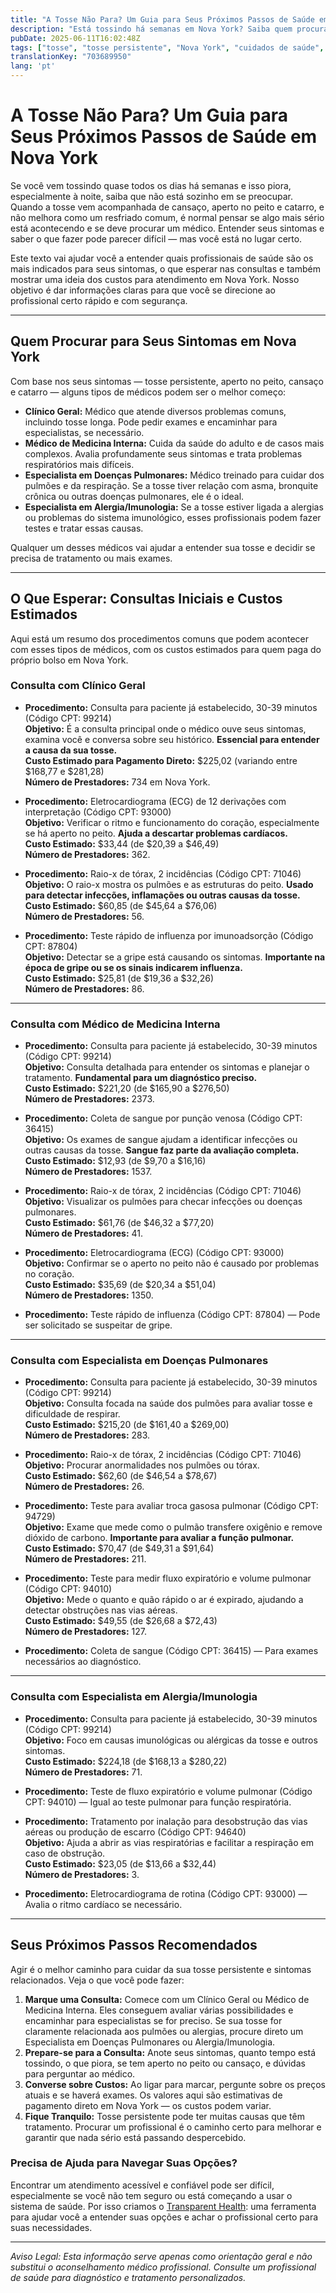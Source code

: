 ```yaml
---
title: "A Tosse Não Para? Um Guia para Seus Próximos Passos de Saúde em Nova York"
description: "Está tossindo há semanas em Nova York? Saiba quem procurar, o que esperar e os custos estimados do tratamento perto de você."
pubDate: 2025-06-11T16:02:48Z
tags: ["tosse", "tosse persistente", "Nova York", "cuidados de saúde", "consulta médica", "aperto no peito", "custos médicos"]
translationKey: "703689950"
lang: 'pt'
---
```


# A Tosse Não Para? Um Guia para Seus Próximos Passos de Saúde em Nova York

Se você vem tossindo quase todos os dias há semanas e isso piora, especialmente à noite, saiba que não está sozinho em se preocupar. Quando a tosse vem acompanhada de cansaço, aperto no peito e catarro, e não melhora como um resfriado comum, é normal pensar se algo mais sério está acontecendo e se deve procurar um médico. Entender seus sintomas e saber o que fazer pode parecer difícil — mas você está no lugar certo.

Este texto vai ajudar você a entender quais profissionais de saúde são os mais indicados para seus sintomas, o que esperar nas consultas e também mostrar uma ideia dos custos para atendimento em Nova York. Nosso objetivo é dar informações claras para que você se direcione ao profissional certo rápido e com segurança.

---

## Quem Procurar para Seus Sintomas em Nova York

Com base nos seus sintomas — tosse persistente, aperto no peito, cansaço e catarro — alguns tipos de médicos podem ser o melhor começo:

- **Clínico Geral:** Médico que atende diversos problemas comuns, incluindo tosse longa. Pode pedir exames e encaminhar para especialistas, se necessário.
- **Médico de Medicina Interna:** Cuida da saúde do adulto e de casos mais complexos. Avalia profundamente seus sintomas e trata problemas respiratórios mais difíceis.
- **Especialista em Doenças Pulmonares:** Médico treinado para cuidar dos pulmões e da respiração. Se a tosse tiver relação com asma, bronquite crônica ou outras doenças pulmonares, ele é o ideal.
- **Especialista em Alergia/Imunologia:** Se a tosse estiver ligada a alergias ou problemas do sistema imunológico, esses profissionais podem fazer testes e tratar essas causas.

Qualquer um desses médicos vai ajudar a entender sua tosse e decidir se precisa de tratamento ou mais exames.

---

## O Que Esperar: Consultas Iniciais e Custos Estimados

Aqui está um resumo dos procedimentos comuns que podem acontecer com esses tipos de médicos, com os custos estimados para quem paga do próprio bolso em Nova York.

### Consulta com Clínico Geral

- **Procedimento:** Consulta para paciente já estabelecido, 30-39 minutos (Código CPT: 99214)  
  **Objetivo:** É a consulta principal onde o médico ouve seus sintomas, examina você e conversa sobre seu histórico. **Essencial para entender a causa da sua tosse.**  
  **Custo Estimado para Pagamento Direto:** $225,02 (variando entre $168,77 e $281,28)  
  **Número de Prestadores:** 734 em Nova York.

- **Procedimento:** Eletrocardiograma (ECG) de 12 derivações com interpretação (Código CPT: 93000)  
  **Objetivo:** Verificar o ritmo e funcionamento do coração, especialmente se há aperto no peito. **Ajuda a descartar problemas cardíacos.**  
  **Custo Estimado:** $33,44 (de $20,39 a $46,49)  
  **Número de Prestadores:** 362.

- **Procedimento:** Raio-x de tórax, 2 incidências (Código CPT: 71046)  
  **Objetivo:** O raio-x mostra os pulmões e as estruturas do peito. **Usado para detectar infecções, inflamações ou outras causas da tosse.**  
  **Custo Estimado:** $60,85 (de $45,64 a $76,06)  
  **Número de Prestadores:** 56.

- **Procedimento:** Teste rápido de influenza por imunoadsorção (Código CPT: 87804)  
  **Objetivo:** Detectar se a gripe está causando os sintomas. **Importante na época de gripe ou se os sinais indicarem influenza.**  
  **Custo Estimado:** $25,81 (de $19,36 a $32,26)  
  **Número de Prestadores:** 86.

---

### Consulta com Médico de Medicina Interna

- **Procedimento:** Consulta para paciente já estabelecido, 30-39 minutos (Código CPT: 99214)  
  **Objetivo:** Consulta detalhada para entender os sintomas e planejar o tratamento. **Fundamental para um diagnóstico preciso.**  
  **Custo Estimado:** $221,20 (de $165,90 a $276,50)  
  **Número de Prestadores:** 2373.

- **Procedimento:** Coleta de sangue por punção venosa (Código CPT: 36415)  
  **Objetivo:** Os exames de sangue ajudam a identificar infecções ou outras causas da tosse. **Sangue faz parte da avaliação completa.**  
  **Custo Estimado:** $12,93 (de $9,70 a $16,16)  
  **Número de Prestadores:** 1537.

- **Procedimento:** Raio-x de tórax, 2 incidências (Código CPT: 71046)  
  **Objetivo:** Visualizar os pulmões para checar infecções ou doenças pulmonares.  
  **Custo Estimado:** $61,76 (de $46,32 a $77,20)  
  **Número de Prestadores:** 41.

- **Procedimento:** Eletrocardiograma (ECG) (Código CPT: 93000)  
  **Objetivo:** Confirmar se o aperto no peito não é causado por problemas no coração.  
  **Custo Estimado:** $35,69 (de $20,34 a $51,04)  
  **Número de Prestadores:** 1350.

- **Procedimento:** Teste rápido de influenza (Código CPT: 87804) — Pode ser solicitado se suspeitar de gripe.

---

### Consulta com Especialista em Doenças Pulmonares

- **Procedimento:** Consulta para paciente já estabelecido, 30-39 minutos (Código CPT: 99214)  
  **Objetivo:** Consulta focada na saúde dos pulmões para avaliar tosse e dificuldade de respirar.  
  **Custo Estimado:** $215,20 (de $161,40 a $269,00)  
  **Número de Prestadores:** 283.

- **Procedimento:** Raio-x de tórax, 2 incidências (Código CPT: 71046)  
  **Objetivo:** Procurar anormalidades nos pulmões ou tórax.  
  **Custo Estimado:** $62,60 (de $46,54 a $78,67)  
  **Número de Prestadores:** 26.

- **Procedimento:** Teste para avaliar troca gasosa pulmonar (Código CPT: 94729)  
  **Objetivo:** Exame que mede como o pulmão transfere oxigênio e remove dióxido de carbono. **Importante para avaliar a função pulmonar.**  
  **Custo Estimado:** $70,47 (de $49,31 a $91,64)  
  **Número de Prestadores:** 211.

- **Procedimento:** Teste para medir fluxo expiratório e volume pulmonar (Código CPT: 94010)  
  **Objetivo:** Mede o quanto e quão rápido o ar é expirado, ajudando a detectar obstruções nas vias aéreas.  
  **Custo Estimado:** $49,55 (de $26,68 a $72,43)  
  **Número de Prestadores:** 127.

- **Procedimento:** Coleta de sangue (Código CPT: 36415) — Para exames necessários ao diagnóstico.

---

### Consulta com Especialista em Alergia/Imunologia

- **Procedimento:** Consulta para paciente já estabelecido, 30-39 minutos (Código CPT: 99214)  
  **Objetivo:** Foco em causas imunológicas ou alérgicas da tosse e outros sintomas.  
  **Custo Estimado:** $224,18 (de $168,13 a $280,22)  
  **Número de Prestadores:** 71.

- **Procedimento:** Teste de fluxo expiratório e volume pulmonar (Código CPT: 94010) — Igual ao teste pulmonar para função respiratória.

- **Procedimento:** Tratamento por inalação para desobstrução das vias aéreas ou produção de escarro (Código CPT: 94640)  
  **Objetivo:** Ajuda a abrir as vias respiratórias e facilitar a respiração em caso de obstrução.  
  **Custo Estimado:** $23,05 (de $13,66 a $32,44)  
  **Número de Prestadores:** 3.

- **Procedimento:** Eletrocardiograma de rotina (Código CPT: 93000) — Avalia o ritmo cardíaco se necessário.

---

## Seus Próximos Passos Recomendados

Agir é o melhor caminho para cuidar da sua tosse persistente e sintomas relacionados. Veja o que você pode fazer:

1. **Marque uma Consulta:** Comece com um Clínico Geral ou Médico de Medicina Interna. Eles conseguem avaliar várias possibilidades e encaminhar para especialistas se for preciso. Se sua tosse for claramente relacionada aos pulmões ou alergias, procure direto um Especialista em Doenças Pulmonares ou Alergia/Imunologia.
2. **Prepare-se para a Consulta:** Anote seus sintomas, quanto tempo está tossindo, o que piora, se tem aperto no peito ou cansaço, e dúvidas para perguntar ao médico.
3. **Converse sobre Custos:** Ao ligar para marcar, pergunte sobre os preços atuais e se haverá exames. Os valores aqui são estimativas de pagamento direto em Nova York — os custos podem variar.
4. **Fique Tranquilo:** Tosse persistente pode ter muitas causas que têm tratamento. Procurar um profissional é o caminho certo para melhorar e garantir que nada sério está passando despercebido.

### Precisa de Ajuda para Navegar Suas Opções?

Encontrar um atendimento acessível e confiável pode ser difícil, especialmente se você não tem seguro ou está começando a usar o sistema de saúde. Por isso criamos o [Transparent Health](https://transparenthealth.ai): uma ferramenta para ajudar você a entender suas opções e achar o profissional certo para suas necessidades.

---

*Aviso Legal: Esta informação serve apenas como orientação geral e não substitui o aconselhamento médico profissional. Consulte um profissional de saúde para diagnóstico e tratamento personalizados.*